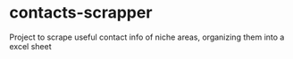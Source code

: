 # contacts-scrapper
Project to scrape useful contact info of niche areas, organizing them into a excel sheet
